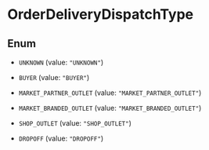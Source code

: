 

# OrderDeliveryDispatchType

## Enum


* `UNKNOWN` (value: `"UNKNOWN"`)

* `BUYER` (value: `"BUYER"`)

* `MARKET_PARTNER_OUTLET` (value: `"MARKET_PARTNER_OUTLET"`)

* `MARKET_BRANDED_OUTLET` (value: `"MARKET_BRANDED_OUTLET"`)

* `SHOP_OUTLET` (value: `"SHOP_OUTLET"`)

* `DROPOFF` (value: `"DROPOFF"`)



